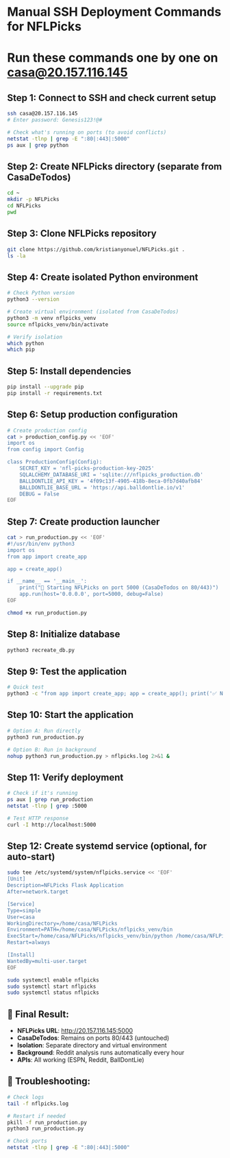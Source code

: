# Manual SSH Deployment Commands for NFLPicks
# Run these commands one by one on casa@20.157.116.145

## Step 1: Connect to SSH and check current setup
```bash
ssh casa@20.157.116.145
# Enter password: Genesis123!@#

# Check what's running on ports (to avoid conflicts)
netstat -tlnp | grep -E ":80|:443|:5000"
ps aux | grep python
```

## Step 2: Create NFLPicks directory (separate from CasaDeTodos)
```bash
cd ~
mkdir -p NFLPicks
cd NFLPicks
pwd
```

## Step 3: Clone NFLPicks repository
```bash
git clone https://github.com/kristianyonuel/NFLPicks.git .
ls -la
```

## Step 4: Create isolated Python environment
```bash
# Check Python version
python3 --version

# Create virtual environment (isolated from CasaDeTodos)
python3 -m venv nflpicks_venv
source nflpicks_venv/bin/activate

# Verify isolation
which python
which pip
```

## Step 5: Install dependencies
```bash
pip install --upgrade pip
pip install -r requirements.txt
```

## Step 6: Setup production configuration
```bash
# Create production config
cat > production_config.py << 'EOF'
import os
from config import Config

class ProductionConfig(Config):
    SECRET_KEY = 'nfl-picks-production-key-2025'
    SQLALCHEMY_DATABASE_URI = 'sqlite:///nflpicks_production.db'
    BALLDONTLIE_API_KEY = '4f09c13f-4905-418b-8eca-0fb7d40afb84'
    BALLDONTLIE_BASE_URL = 'https://api.balldontlie.io/v1'
    DEBUG = False
EOF
```

## Step 7: Create production launcher
```bash
cat > run_production.py << 'EOF'
#!/usr/bin/env python3
import os
from app import create_app

app = create_app()

if __name__ == '__main__':
    print("🚀 Starting NFLPicks on port 5000 (CasaDeTodos on 80/443)")
    app.run(host='0.0.0.0', port=5000, debug=False)
EOF

chmod +x run_production.py
```

## Step 8: Initialize database
```bash
python3 recreate_db.py
```

## Step 9: Test the application
```bash
# Quick test
python3 -c "from app import create_app; app = create_app(); print('✅ NFLPicks ready!')"
```

## Step 10: Start the application
```bash
# Option A: Run directly
python3 run_production.py

# Option B: Run in background
nohup python3 run_production.py > nflpicks.log 2>&1 &
```

## Step 11: Verify deployment
```bash
# Check if it's running
ps aux | grep run_production
netstat -tlnp | grep :5000

# Test HTTP response
curl -I http://localhost:5000
```

## Step 12: Create systemd service (optional, for auto-start)
```bash
sudo tee /etc/systemd/system/nflpicks.service << 'EOF'
[Unit]
Description=NFLPicks Flask Application
After=network.target

[Service]
Type=simple
User=casa
WorkingDirectory=/home/casa/NFLPicks
Environment=PATH=/home/casa/NFLPicks/nflpicks_venv/bin
ExecStart=/home/casa/NFLPicks/nflpicks_venv/bin/python /home/casa/NFLPicks/run_production.py
Restart=always

[Install]
WantedBy=multi-user.target
EOF

sudo systemctl enable nflpicks
sudo systemctl start nflpicks
sudo systemctl status nflpicks
```

## 🎯 Final Result:
- **NFLPicks URL**: http://20.157.116.145:5000
- **CasaDeTodos**: Remains on ports 80/443 (untouched)
- **Isolation**: Separate directory and virtual environment
- **Background**: Reddit analysis runs automatically every hour
- **APIs**: All working (ESPN, Reddit, BallDontLie)

## 🔧 Troubleshooting:
```bash
# Check logs
tail -f nflpicks.log

# Restart if needed
pkill -f run_production.py
python3 run_production.py

# Check ports
netstat -tlnp | grep -E ":80|:443|:5000"
```
